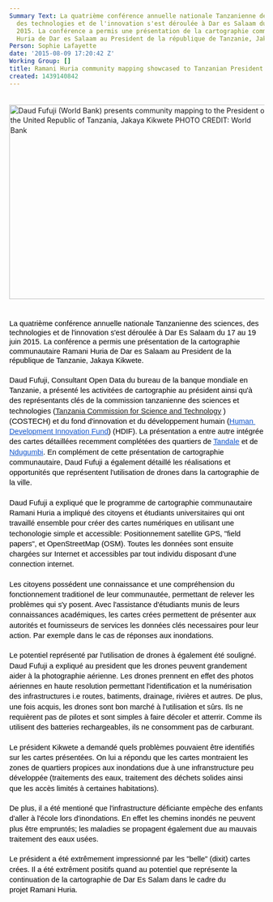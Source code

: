```yaml
---
Summary Text: La quatrième conférence annuelle nationale Tanzanienne des sciences,
  des technologies et de l'innovation s'est déroulée à Dar es Salaam du 17 au 19 juin
  2015. La conférence a permis une présentation de la cartographie communautaire Ramani
  Huria de Dar es Salaam au President de la république de Tanzanie, Jakaya Kikwete.
Person: Sophie Lafayette
date: '2015-08-09 17:20:42 Z'
Working Group: []
title: Ramani Huria community mapping showcased to Tanzanian President Jakaya Kikwete
created: 1439140842
---
```

<p style="line-height: 1.38; margin-top: 0pt; margin-bottom: 0pt;" dir="ltr">&nbsp;</p><p style="line-height: 1.38; margin-top: 0pt; margin-bottom: 0pt;" dir="ltr"><img src="http://ramanihuria.org/wp-content/uploads/2015/07/CIQ2a_CXAAAdvcq-1024x768.jpg" alt="Daud Fufuji (World Bank) presents community mapping to the President of the United Republic of Tanzania, Jakaya Kikwete PHOTO CREDIT: World Bank" width="512" height="384"></p><p style="line-height: 1.38; margin-top: 0pt; margin-bottom: 0pt;" dir="ltr">&nbsp;</p><p style="line-height: 1.38; margin-top: 0pt; margin-bottom: 0pt;" dir="ltr">&nbsp;</p><p style="line-height: 1.38; margin-top: 0pt; margin-bottom: 0pt;" dir="ltr"><font color="#000000" face="Arial"><span style="font-size: 14.6666660308838px; line-height: 18.3999996185303px; white-space: pre-wrap;">La quatrième conférence annuelle nationale Tanzanienne des sciences, des technologies et de l'innovation s'est déroulée à Dar Es Salaam du 17 au 19 juin 2015. La conférence a permis une présentation de la cartographie communautaire Ramani Huria de Dar es Salaam au President de la république de Tanzanie, Jakaya Kikwete.</span></font></p><p style="line-height: 1.38; margin-top: 0pt; margin-bottom: 0pt;" dir="ltr">&nbsp;</p><p style="line-height: 1.38; margin-top: 0pt; margin-bottom: 0pt;" dir="ltr"><span style="font-size: 14.666666666666666px; font-family: Arial; color: #000000; background-color: transparent; font-weight: normal; font-style: normal; font-variant: normal; text-decoration: none; vertical-align: baseline; white-space: pre-wrap;">Daud Fufuji, Consultant Open Data du bureau de la banque mondiale en Tanzanie, a présenté les activitées de cartographie au président ainsi qu'à des représentants clés de la commission tanzanienne des sciences et technologies (</span><span style="font-size: 14.666666666666666px; font-family: Arial; color: #1155cc; background-color: transparent; font-weight: normal; font-style: normal; font-variant: normal; text-decoration: underline; vertical-align: baseline; white-space: pre-wrap;"><a title="Tanzania commission for Science and Technology" href="http://www.costech.or.tz/" target="_blank">Tanzania Commission for Science and Technology</a></span><span style="font-size: 14.666666666666666px; font-family: Arial; color: #000000; background-color: transparent; font-weight: normal; font-style: normal; font-variant: normal; text-decoration: none; vertical-align: baseline; white-space: pre-wrap;"> )(COSTECH) et du fond d'innovation et du développement humain (</span><a href="http://www.hdif-tz.org/"><span style="font-size: 14.666666666666666px; font-family: Arial; color: #1155cc; background-color: transparent; font-weight: normal; font-style: normal; font-variant: normal; text-decoration: underline; vertical-align: baseline; white-space: pre-wrap;">Human Development Innovation Fund</span></a><span style="font-size: 14.666666666666666px; font-family: Arial; color: #000000; background-color: transparent; font-weight: normal; font-style: normal; font-variant: normal; text-decoration: none; vertical-align: baseline; white-space: pre-wrap;">) (HDIF). La présentation a entre autre intégrée des cartes détaillées recemment complétées des quartiers de </span><a href="http://ramanihuria.org/focuswards/ramani-tandale/"><span style="font-size: 14.666666666666666px; font-family: Arial; color: #1155cc; background-color: transparent; font-weight: normal; font-style: normal; font-variant: normal; text-decoration: underline; vertical-align: baseline; white-space: pre-wrap;">Tandale</span></a><span style="font-size: 14.666666666666666px; font-family: Arial; color: #000000; background-color: transparent; font-weight: normal; font-style: normal; font-variant: normal; text-decoration: none; vertical-align: baseline; white-space: pre-wrap;"> et de </span><a href="http://ramanihuria.org/focuswards/ramani-ndugumbi/"><span style="font-size: 14.666666666666666px; font-family: Arial; color: #1155cc; background-color: transparent; font-weight: normal; font-style: normal; font-variant: normal; text-decoration: underline; vertical-align: baseline; white-space: pre-wrap;">Ndugumbi</span></a><span style="font-size: 14.666666666666666px; font-family: Arial; color: #000000; background-color: transparent; font-weight: normal; font-style: normal; font-variant: normal; text-decoration: none; vertical-align: baseline; white-space: pre-wrap;">. En complément de cette présentation de cartographie communautaire, Daud Fufuji a également détaillé les réalisations et opportunités que représentent l'utilisation de drones dans la cartographie de la ville.</span></p><p style="line-height: 1.38; margin-top: 0pt; margin-bottom: 0pt;" dir="ltr">&nbsp;</p><p style="line-height: 1.38; margin-top: 0pt; margin-bottom: 0pt;" dir="ltr"><span style="font-size: 14.666666666666666px; font-family: Arial; color: #000000; background-color: transparent; font-weight: normal; font-style: normal; font-variant: normal; text-decoration: none; vertical-align: baseline; white-space: pre-wrap;">Daud Fufuji a expliqué que le programme de cartographie communautaire Ramani Huria a impliqué des citoyens et étudiants universitaires qui ont travaillé ensemble pour créer des cartes numériques en utilisant une techonologie simple et accessible: Positionnement satellite GPS, "field papers", et OpenStreetMap (OSM). Toutes les données sont ensuite chargées sur Internet et accessibles par tout individu disposant d'une connection internet. </span></p><p style="line-height: 1.38; margin-top: 0pt; margin-bottom: 0pt;" dir="ltr">&nbsp;</p><p style="line-height: 1.38; margin-top: 0pt; margin-bottom: 0pt;" dir="ltr"><span style="font-size: 14.666666666666666px; font-family: Arial; color: #000000; background-color: transparent; font-weight: normal; font-style: normal; font-variant: normal; text-decoration: none; vertical-align: baseline; white-space: pre-wrap;">Les citoyens possédent une connaissance et une compréhension du fonctionnement traditionel de leur communautée, permettant de relever les problèmes qui s'y posent. Avec l'assistance d'étudiants munis de leurs connaissances académiques, les cartes crées permettent de présenter aux autorités et fournisseurs de services les données clés necessaires pour leur action. Par exemple dans le cas de réponses aux inondations. </span></p><p style="line-height: 1.38; margin-top: 0pt; margin-bottom: 0pt;" dir="ltr">&nbsp;</p><p style="line-height: 1.38; margin-top: 0pt; margin-bottom: 0pt;" dir="ltr"><span style="font-size: 14.666666666666666px; font-family: Arial; color: #000000; background-color: transparent; font-weight: normal; font-style: normal; font-variant: normal; text-decoration: none; vertical-align: baseline; white-space: pre-wrap;">Le potentiel représenté par l'utilisation de drones à également été souligné. Daud Fufuji a expliqué au president que les drones peuvent grandement aider à la photographie aérienne. Les drones prennent en effet des photos aériennes en haute resolution permettant l'identification et la numérisation des infrastructures i.e routes, batiments, drainage, rivières et autres. De plus, une fois acquis, les drones sont bon marché à l'utilisation et sûrs. Ils ne requièrent pas de pilotes et sont simples à faire décoler et atterrir. Comme ils utilisent des batteries rechargeables, ils ne consomment pas de carburant.</span></p><p style="line-height: 1.38; margin-top: 0pt; margin-bottom: 0pt;" dir="ltr">&nbsp;</p><p style="line-height: 1.38; margin-top: 0pt; margin-bottom: 0pt;" dir="ltr"><span style="font-size: 14.666666666666666px; font-family: Arial; color: #000000; background-color: transparent; font-weight: normal; font-style: normal; font-variant: normal; text-decoration: none; vertical-align: baseline; white-space: pre-wrap;">Le président Kikwete a demandé quels problèmes pouvaient être identifiés sur les cartes présentées. On lui a répondu que les cartes montraient les zones de quartiers propices aux inondations due à une infranstructure&nbsp;</span><span style="color: #000000; font-family: Arial; font-size: 14.6666660308838px; line-height: 18.3999996185303px; white-space: pre-wrap;">peu développée (t</span><span style="color: #000000; font-family: Arial; font-size: 14.6666666666667px; white-space: pre-wrap; line-height: 1.38; background-color: transparent;">raitements des eaux, traitement des déchets solides ainsi </span></p><p style="line-height: 1.38; margin-top: 0pt; margin-bottom: 0pt;" dir="ltr"><span style="color: #000000; font-family: Arial; font-size: 14.6666666666667px; white-space: pre-wrap; line-height: 1.38; background-color: transparent;">que les accès limités à certaines habitations). </span></p><p style="line-height: 1.38; margin-top: 0pt; margin-bottom: 0pt;" dir="ltr">&nbsp;</p><p style="line-height: 1.38; margin-top: 0pt; margin-bottom: 0pt;" dir="ltr"><span style="color: #000000; font-family: Arial; font-size: 14.6666666666667px; white-space: pre-wrap; line-height: 1.38; background-color: transparent;">De plus, il a été mentioné que l'infrastructure déficiante empèche des enfants d'aller à l'école lors d'inondations. En effet les chemins inondés ne peuvent plus être empruntés; les maladies se propagent également due au mauvais traitement des eaux usées.</span></p><p style="line-height: 1.38; margin-top: 0pt; margin-bottom: 0pt;" dir="ltr">&nbsp;</p><p style="line-height: 1.38; margin-top: 0pt; margin-bottom: 0pt;" dir="ltr"><span style="font-size: 14.666666666666666px; font-family: Arial; color: #000000; background-color: transparent; font-weight: normal; font-style: normal; font-variant: normal; text-decoration: none; vertical-align: baseline; white-space: pre-wrap;">Le président a été extrêmement impressionné par les "belle" (dixit) cartes crées. Il a été extrêment positifs quand au potentiel que représente la continuation de la cartographie de Dar Es Salam dans le cadre du projet&nbsp;</span><span style="color: #000000; font-family: Arial; font-size: 14.6666660308838px; line-height: 18.3999996185303px; white-space: pre-wrap;">Ramani Huria</span><span style="color: #000000; font-family: Arial; font-size: 14.6666666666667px; white-space: pre-wrap; line-height: 1.38; background-color: transparent;">. </span></p>
